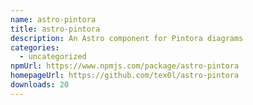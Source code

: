 ```yaml
---
name: astro-pintora
title: astro-pintora
description: An Astro component for Pintora diagrams
categories:
  - uncategorized
npmUrl: https://www.npmjs.com/package/astro-pintora
homepageUrl: https://github.com/tex0l/astro-pintora
downloads: 20
---
```

